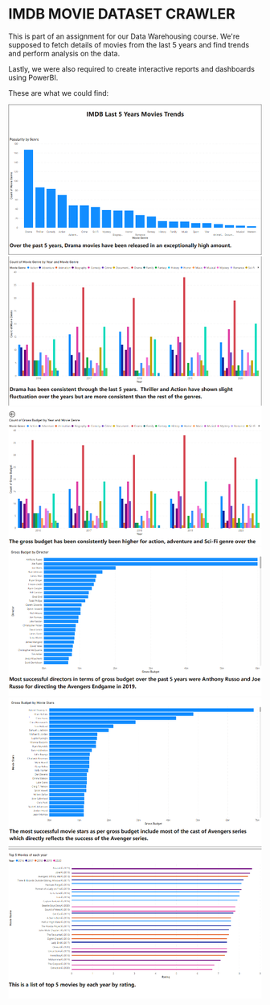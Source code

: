 # IMDB MOVIE DATASET CRAWLER

This is part of an assignment for our Data Warehousing course. We're supposed to fetch details of movies from the last 5 years and find trends and perform analysis on the data.

Lastly, we were also required to create interactive reports and dashboards using PowerBI.

These are what we could find:

![](images/1.png)
![](images/2.png)
![](images/3.png)
![](images/4.png)
![](images/5.png)
![](images/6.png)

